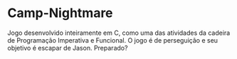 # Camp-Nightmare
Jogo desenvolvido inteiramente em C, como uma das atividades da cadeira de Programação Imperativa e Funcional. O jogo é de perseguição e seu objetivo é escapar de Jason. Preparado?
